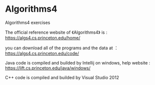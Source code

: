 # Algorithms4
Algorithms4 exercises

The official reference website of 《Algorithms4》 is : https://algs4.cs.princeton.edu/home/

you can download all of the programs and the data at ：https://algs4.cs.princeton.edu/code/

Java code is compiled and builded by Intellij on windows, help website : https://lift.cs.princeton.edu/java/windows/

C++ code is compiled and builded by Visual Studio 2012 
